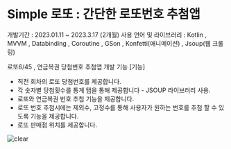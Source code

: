 # Simple 로또 : 간단한 로또번호 추첨앱
개발기간 : 2023.01.11 ~ 2023.3.17 (2개월)
사용 언어 및 라이브러리 : Kotlin , MVVM , Databinding , Coroutine , GSon , Konfetti(애니메이션) , Jsoup(웹 크롤링)


로또6/45 , 연금복권 당첨번호 추첨앱 
개발 기능 
[기능]
* 직전 회차의 로또 당첨번호를 제공합니다.
* 각 숫자별 당첨횟수를 통계 탭을 통해 제공합니다 - JSOUP 라이브러리 사용.
* 로또와 연금복권 번호 추첨 기능을 제공합니다.
* 로또 번호 추첨시에는 제외수, 고정수를 통해 사용자가 원하는 번호를 추첨 할 수 있도록 기능을 제공합니다.
* 로또 판매점 위치를 제공합니다.


![clear](https://user-images.githubusercontent.com/91578450/225926371-3e03c020-3afe-4db6-9d2d-bbc902607c3f.png)
